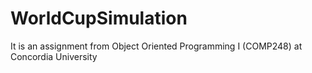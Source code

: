 # WorldCupSimulation
It is an assignment from Object Oriented Programming I (COMP248) at Concordia University
